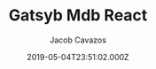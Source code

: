 ---
title: Gatsyb Mdb React
github: https://github.com/jjcav84/mdbreact-gatsby-starter
demo: https://gatsbystartermdb.netlify.app/
author: Jacob Cavazos
ssg:
  - Gatsby
cms:
  - Markdown
date: 2019-05-04T23:51:02.000Z
description: >-
  This is the single page web application starter that I built with MDBootstrap,
  React, and Gatsby
draft: true
publish_date: '2019-05-04T23:51:02Z'
update_date: '2020-01-09T09:13:03Z'
github_star: 3
github_fork: 1
---